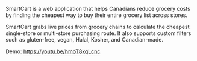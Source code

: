 SmartCart is a web application that helps Canadians reduce grocery costs by finding the cheapest way to buy their entire grocery list across stores.

SmartCart grabs live prices from grocery chains to calculate the cheapest single-store or multi-store purchasing route. It also supports custom filters such as gluten-free, vegan, Halal, Kosher, and Canadian-made.

Demo: https://youtu.be/hmoT8kqLcnc
